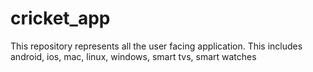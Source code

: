 # cricket_app
 This repository represents all the user facing application. This includes android, ios, mac, linux, windows, smart tvs, smart watches
